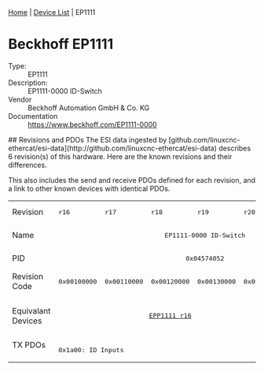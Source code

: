 <div class="nav"><a href="/esi-data">Home</a> | <a href="/esi-data/devices">Device List</a> | EP1111</div>

#  Beckhoff EP1111

<dl>
  <dt>Type:</dt><dd>EP1111</dd>
  <dt>Description:</dt><dd>EP1111-0000 ID-Switch</dd>
  <dt>Vendor</dt><dd>Beckhoff Automation GmbH & Co. KG</dd>
  <dt>Documentation</dt><dd><a href="https://www.beckhoff.com/EP1111-0000">https://www.beckhoff.com/EP1111-0000</a></dd>
</dl>
## Revisions and PDOs
The ESI data ingested by [github.com/linuxcnc-ethercat/esi-data](http://github.com/linuxcnc-ethercat/esi-data) describes 6 revision(s) of this hardware.  Here are the known revisions and their differences.

This also includes the send and receive PDOs defined for each revision, and a link to other known devices with identical PDOs.

<table>
<tr >
<td class="first">Revision</td>
<td ><pre>r16</pre></td>
<td ><pre>r17</pre></td>
<td ><pre>r18</pre></td>
<td ><pre>r19</pre></td>
<td ><pre>r20</pre></td>
<td ><pre>r21</pre></td>
</tr>
<tr >
<td class="first">Name</td>
<td  colspan=6 align="center"><pre>EP1111-0000 ID-Switch</pre></td>
</tr>
<tr >
<td class="first">PID</td>
<td  colspan=6 align="center"><pre>0x04574052</pre></td>
</tr>
<tr >
<td class="first">Revision Code</td>
<td ><pre>0x00100000</pre></td>
<td ><pre>0x00110000</pre></td>
<td ><pre>0x00120000</pre></td>
<td ><pre>0x00130000</pre></td>
<td ><pre>0x00140000</pre></td>
<td ><pre>0x00150000</pre></td>
</tr>
<tr >
<td class="first">Equivalant Devices</td>
<td  colspan=5 align="center"><pre><a href="EPP1111">EPP1111 r16</a></pre></td>
<td ><pre><a href="EP1111-0000">EP1111-0000 r22</a><br/><a href="EPP1111">EPP1111 r17</a><br/><a href="EPP1111">EPP1111 r18</a><br/><a href="EPP1111-0000">EPP1111-0000 r19</a></pre></td>
</tr>
<tr class="txpdo pdosection">
<td class="first" rowspan=1 valign=top>TX PDOs</td>
<td colspan=6 align="left"><pre>0x1a00: ID Inputs</pre></td>
<td></td>
</tr>
</table>
